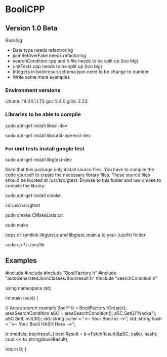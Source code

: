 # BooliCPP

## Version 1.0 Beta

Backlog
* Date type needs refactroring
* jsonRetriverFake needs refactoring
* searchCondition.cpp and h file needs to be split up (too big)
* unitTests.cpp needs to be split up (too big)
* Integers in booliresult.schema.json need to be change to number
* Write some more examples

### Environment versions

Ubuntu 14.04.1 LTS
gcc 5.4.0
glibc 2.23

### Libraries to be able to compile

sudo apt-get install libssl-dev

sudo apt-get install libcurl4-openssl-dev

### For unit tests install google test

sudo apt-get install libgtest-dev

Note that this package only install source files. You have to compile the code yourself to create the necessary library files. These source files should be located at /usr/src/gtest. Browse to this folder and use cmake to compile the library:

sudo apt-get install cmake

cd /usr/src/gtest

sudo cmake CMakeLists.txt

sudo make

copy or symlink libgtest.a and libgtest_main.a to your /usr/lib folder

sudo cp *.a /usr/lib

## Examples

#include <iostream>
#include <fstream>
#include "BooliFactory.h"
#include "autoGeneratedJsonClasses/Booliresult.h"
#include "searchCondition.h"

using namespace std;

int main (void)
{

  // Areas search example
  Booli* b = BooliFactory::Create();
  areaSearchCondition aSC = areaSearchCondition();
  aSC.SetQ("Nacka");
  aSC.SetLimit(30);
  std::string caller = "<-- Your Booli id -->";
  std::string hash = "<-- Your Booli HASH Here -->";

  tr::models::booliresult_t booliResult = b->FetchResult(&aSC, caller, hash);
  cout << to_string(booliResult);  
    
return 0;
}
